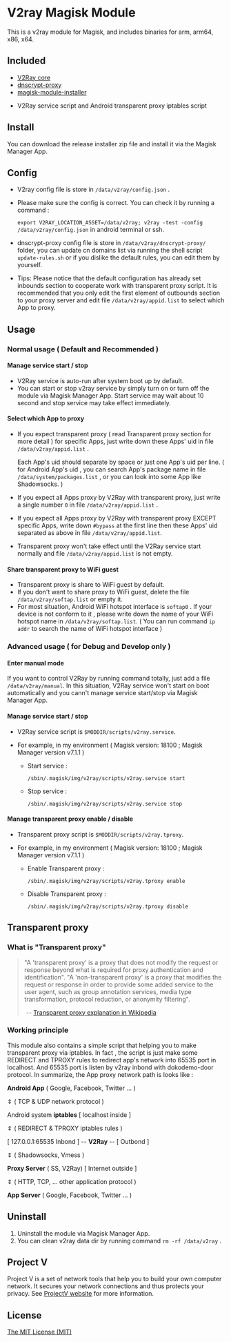 # V2ray Magisk Module

This is a v2ray module for Magisk, and includes binaries for arm, arm64, x86, x64.



## Included

* [V2Ray core](<https://github.com/v2fly/v2ray-core>)
* [dnscrypt-proxy](<https://github.com/DNSCrypt/dnscrypt-proxy>)
* [magisk-module-installer](https://github.com/topjohnwu/magisk-module-installer)

- V2Ray service script and Android transparent proxy iptables script



## Install

You can download the release installer zip file and install it via the Magisk Manager App.



## Config

- V2ray config file is store in `/data/v2ray/config.json` .

- Please make sure the config is correct. You can check it by running a command :

   `export V2RAY_LOCATION_ASSET=/data/v2ray; v2ray -test -config /data/v2ray/config.json`  in android terminal or ssh.

- dnscrypt-proxy config file is store in `/data/v2ray/dnscrypt-proxy/` folder, you can update cn domains list via running the shell script `update-rules.sh` or if you dislike the default rules, you can edit them by yourself.

- Tips: Please notice that the default configuration has already set inbounds section to cooperate work with transparent proxy script. It is recommended that you only edit the first element of outbounds section to your proxy server and edit file `/data/v2ray/appid.list` to select which App to proxy.



## Usage

### Normal usage ( Default and Recommended )

#### Manage service start / stop

- V2Ray service is auto-run after system boot up by default.
- You can start or stop v2ray service by simply turn on or turn off the module via Magisk Manager App. Start service may wait about 10 second and stop service may take effect immediately.



#### Select which App to proxy

- If you expect transparent proxy ( read Transparent proxy section for more detail ) for specific Apps, just write down these Apps' uid in file `/data/v2ray/appid.list` . 

  Each App's uid should separate by space or just one App's uid per line. ( for Android App's uid , you can search App's package name in file `/data/system/packages.list` , or you can look into some App like Shadowsocks. )

- If you expect all Apps proxy by V2Ray with transparent proxy, just write a single number `0` in file `/data/v2ray/appid.list` .

- If you expect all Apps proxy by V2Ray with transparent proxy EXCEPT specific Apps, write down `#bypass` at the first line then these Apps' uid separated as above in file `/data/v2ray/appid.list`. 

- Transparent proxy won't take effect until the V2Ray service start normally and file `/data/v2ray/appid.list` is not empty.



#### Share transparent proxy to WiFi guest

- Transparent proxy is share to WiFi guest by default.
- If you don't want to share proxy to WiFi guest, delete the file `/data/v2ray/softap.list` or empty it.
- For most situation, Android WiFi hotspot interface is `softap0` . If your device is not conform to it , please write down the name of your WiFi hotspot name in `/data/v2ray/softap.list`. ( You can run command `ip addr` to search the name of WiFi hotspot interface )



### Advanced usage ( for Debug and Develop only )

#### Enter manual mode

If you want to control V2Ray by running command totally, just add a file `/data/v2ray/manual`.  In this situation, V2Ray service won't start on boot automatically and you cann't manage service start/stop via Magisk Manager App. 



#### Manage service start / stop

- V2Ray service script is `$MODDIR/scripts/v2ray.service`.

- For example, in my environment ( Magisk version: 18100 ; Magisk Manager version v7.1.1 )

  - Start service : 

    `/sbin/.magisk/img/v2ray/scripts/v2ray.service start`

  - Stop service :

    `/sbin/.magisk/img/v2ray/scripts/v2ray.service stop`



#### Manage transparent proxy enable / disable

- Transparent proxy script is `$MODDIR/scripts/v2ray.tproxy`.

- For example, in my environment ( Magisk version: 18100 ; Magisk Manager version v7.1.1 )

  - Enable Transparent proxy : 

    `/sbin/.magisk/img/v2ray/scripts/v2ray.tproxy enable`

  - Disable Transparent proxy :

    `/sbin/.magisk/img/v2ray/scripts/v2ray.tproxy disable`



## Transparent proxy

### What is "Transparent proxy"

> "A 'transparent proxy' is a proxy that does not modify the request or response beyond what is required for proxy authentication and identification". "A 'non-transparent proxy' is a proxy that modifies the request or response in order to provide some added service to the user agent, such as group annotation services, media type transformation, protocol reduction, or anonymity filtering".
>
> ​                                -- [Transparent proxy explanation in Wikipedia](https://en.wikipedia.org/wiki/Proxy_server#Transparent_proxy)



### Working principle

This module also contains a simple script that helping you to make transparent proxy via iptables. In fact , the script is just make some REDIRECT and TPROXY rules to redirect app's network into 65535 port in localhost. And 65535 port is listen by v2ray inbond with dokodemo-door protocol. In summarize, the App proxy network path is looks like :



**Android App** ( Google, Facebook, Twitter ... )

  &vArr;  ( TCP & UDP network protocol )

Android system **iptables**      [ localhost inside ]

  &vArr;  ( REDIRECT & TPROXY iptables rules )

[ 127.0.0.1:65535 Inbond ] -- **V2Ray** -- [ Outbond ]

  &vArr;  ( Shadowsocks, Vmess )

**Proxy Server** ( SS, V2Ray)   [ Internet outside ]             

  &vArr; ( HTTP, TCP, ... other application protocol ) 

**App Server** ( Google, Facebook, Twitter ... )



## Uninstall

1. Uninstall the module via Magisk Manager App.
2. You can clean v2ray data dir by running command `rm -rf /data/v2ray` .



## Project V

Project V is a set of network tools that help you to build your own computer network. It secures your network connections and thus protects your privacy. See [ProjectV website](https://www.v2fly.org/) for more information.



## License

[The MIT License (MIT)](https://raw.githubusercontent.com/v2fly/v2ray-core/master/LICENSE)
